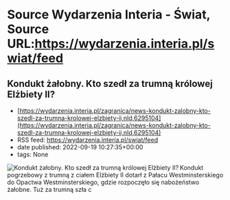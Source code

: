 # Source Wydarzenia Interia - Świat, Source URL:https://wydarzenia.interia.pl/swiat/feed

## Kondukt żałobny. Kto szedł za trumną królowej Elżbiety II?
 - [https://wydarzenia.interia.pl/zagranica/news-kondukt-zalobny-kto-szedl-za-trumna-krolowej-elzbiety-ii,nId,6295104](https://wydarzenia.interia.pl/zagranica/news-kondukt-zalobny-kto-szedl-za-trumna-krolowej-elzbiety-ii,nId,6295104)
 - RSS feed: https://wydarzenia.interia.pl/swiat/feed
 - date published: 2022-09-19 10:27:35+00:00
 - tags: None

<p><a href="https://wydarzenia.interia.pl/zagranica/news-kondukt-zalobny-kto-szedl-za-trumna-krolowej-elzbiety-ii,nId,6295104"><img align="left" alt="Kondukt żałobny. Kto szedł za trumną królowej Elżbiety II?" src="https://i.iplsc.com/kondukt-zalobny-kto-szedl-za-trumna-krolowej-elzbiety-ii/000G36PO2WD6Q6OW-C321.jpg" /></a>Kondukt pogrzebowy z trumną z ciałem Elżbiety II dotarł z Pałacu Westminsterskiego do Opactwa Westminsterskiego, gdzie rozpoczęło się nabożeństwo żałobne. Tuż za trumną szła c

